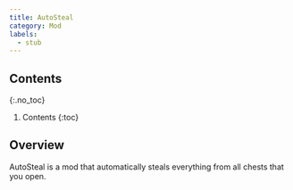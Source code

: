 ```yaml
---
title: AutoSteal
category: Mod
labels:
  - stub
---
```

## Contents
{:.no_toc}
1. Contents
{:toc}

## Overview
AutoSteal is a mod that automatically steals everything from all chests that you open.
